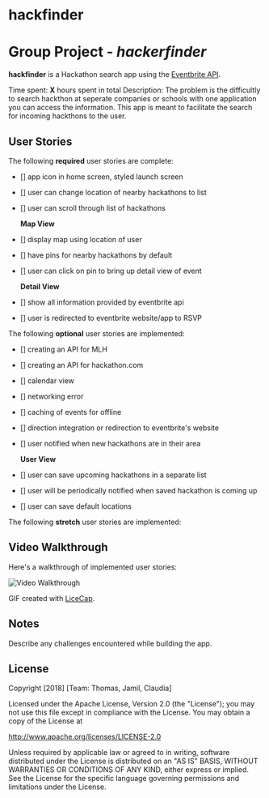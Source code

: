 # hackfinder
# Group Project - *hackerfinder*


**hackfinder** is a Hackathon search app using the [Eventbrite API](https://www.eventbrite.com/developer/v3/).

Time spent: **X** hours spent in total
Description: 
The problem is the difficultly to search hackthon at seperate companies or schools with one application you can access the information.
This app is meant to facilitate the search for incoming hackthons to the user.


## User Stories

The following **required** user stories are complete:

- [] app icon in home screen, styled launch screen
- [] user can change location of nearby hackathons to list
- [] user can scroll through list of hackathons

  **Map View**
  
- [] display map using location of user
- [] have pins for nearby hackathons by default
- [] user can click on pin to bring up detail view of event

  **Detail View**

- [] show all information provided by eventbrite api
- [] user is redirected to eventbrite website/app to RSVP

The following **optional** user stories are implemented:

- [] creating an API for MLH
- [] creating an API for hackathon.com
- [] calendar view
- [] networking error
- [] caching of events for offline
- [] direction integration or redirection to eventbrite's website
- [] user notified when new hackathons are in their area

  **User View**

- [] user can save upcoming hackathons in a separate list
- [] user will be periodically notified when saved hackathon is coming up
- [] user can save default locations


The following **stretch** user stories are implemented:



## Video Walkthrough

Here's a walkthrough of implemented user stories:

<img src='http://i.imgur.com/link/to/your/gif/file.gif' title='Video Walkthrough' width='' alt='Video Walkthrough' />

GIF created with [LiceCap](http://www.cockos.com/licecap/).

## Notes

Describe any challenges encountered while building the app.

## License

Copyright [2018] [Team: Thomas, Jamil, Claudia]

Licensed under the Apache License, Version 2.0 (the "License");
you may not use this file except in compliance with the License.
You may obtain a copy of the License at

http://www.apache.org/licenses/LICENSE-2.0

Unless required by applicable law or agreed to in writing, software
distributed under the License is distributed on an "AS IS" BASIS,
WITHOUT WARRANTIES OR CONDITIONS OF ANY KIND, either express or implied.
See the License for the specific language governing permissions and
limitations under the License.
